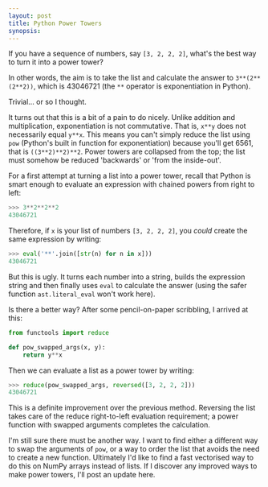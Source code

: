 ```yaml
---
layout: post
title: Python Power Towers
synopsis: 
---
```


If you have a sequence of numbers, say `[3, 2, 2, 2]`, what's the best way to turn it into a power tower?

In other words, the aim is to take the list and calculate the answer to `3**(2**(2**2))`, which is 43046721 (the `**` operator is exponentiation in Python).

Trivial... or so I thought.  

It turns out that this is a bit of a pain to do nicely. Unlike addition and multiplication, exponentiation is not commutative. That is, `x**y` does not necessarily equal `y**x`. This means you can't simply reduce the list using `pow` (Python's built in function for exponentiation) because you'll get 6561, that is `((3**2)**2)**2`. Power towers are collapsed from the top; the list must somehow be reduced 'backwards' or 'from the inside-out'.

For a first attempt at turning a list into a power tower, recall that Python is smart enough to evaluate an expression with chained powers from right to left:

```python
>>> 3**2**2**2
43046721
``` 

Therefore, if `x` is your list of numbers `[3, 2, 2, 2]`, you *could* create the same expression by writing:

```python
>>> eval('**'.join([str(n) for n in x]))
43046721
```

But this is ugly. It turns each number into a string, builds the expression string and then finally uses `eval` to calculate the answer (using the safer function `ast.literal_eval` won't work here).

Is there a better way? After some pencil-on-paper scribbling, I arrived at this:

```python
from functools import reduce

def pow_swapped_args(x, y):
    return y**x
```

Then we can evaluate a list as a power tower by writing:

```python
>>> reduce(pow_swapped_args, reversed([3, 2, 2, 2]))
43046721
``` 

This is a definite improvement over the previous method. Reversing the list takes care of the reduce right-to-left evaluation requirement; a power function with swapped arguments completes the calculation.

I'm still sure there must be another way. I want to find either a different way to swap the arguments of `pow`, or a way to order the list that avoids the need to create a new function. Ultimately I'd like to find a fast vectorised way to do this on NumPy arrays instead of lists. If I discover any improved ways to make power towers, I'll post an update here.
